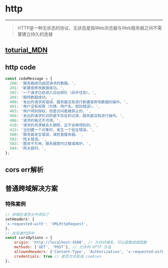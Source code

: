 # http
---
> HTTP是一种无状态的协议，无状态是指Web浏览器与Web服务器之间不需要建立持久的连接
## [toturial_MDN](https://developer.mozilla.org/zh-CN/docs/Web/HTTP)

## http code
```js
const codeMessage = {
  200: '服务器成功返回请求的数据。',
  201: '新建或修改数据成功。',
  202: '一个请求已经进入后台排队（异步任务）。',
  204: '删除数据成功。',
  400: '发出的请求有错误，服务器没有进行新建或修改数据的操作。',
  401: '用户没有权限（令牌、用户名、密码错误）。',
  403: '用户得到授权，但是访问是被禁止的。',
  404: '发出的请求针对的是不存在的记录，服务器没有进行操作。',
  406: '请求的格式不可得。',
  410: '请求的资源被永久删除，且不会再得到的。',
  422: '当创建一个对象时，发生一个验证错误。',
  500: '服务器发生错误，请检查服务器。',
  502: '网关错误。',
  503: '服务不可用，服务器暂时过载或维护。',
  504: '网关超时。',
};

```


## cors err解析

## 普通跨域解决方案

### 特殊案例
```js
// 前端在请求头中添加了
setHeaders: {
'x-requested-with': 'XMLHttpRequest',
},
// 在后端代码中
const corsOptions = {
    origin: 'http://localhost:4500', // 允许的域名，可以是数组或函数
    methods: ['GET', 'POST'], // 允许的 HTTP 方法
    allowedHeaders: ['Content-Type', 'Authorization', 'x-requested-with'], // 允许的头部信息必须带上x-requested-with
    credentials: true // 是否允许发送 cookies
};
